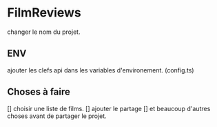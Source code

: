 # FilmReviews
changer le nom du projet.

## ENV
ajouter les clefs api dans les variables d'environement. (config.ts)

## Choses à faire 
[] choisir une liste de films.
[] ajouter le partage
[] et beaucoup d'autres choses avant de partager le projet.
